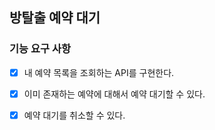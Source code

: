 ## 방탈출 예약 대기

### 기능 요구 사항

- [x] 내 예약 목록을 조회하는 API를 구현한다.

- [x] 이미 존재하는 예약에 대해서 예약 대기할 수 있다.

- [x] 예약 대기를 취소할 수 있다.
